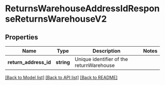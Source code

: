 # ReturnsWarehouseAddressIdResponseReturnsWarehouseV2

## Properties
Name | Type | Description | Notes
------------ | ------------- | ------------- | -------------
**return_address_id** | **string** | Unique identifier of the returnWarehouse | 

[[Back to Model list]](../../README.md#documentation-for-models) [[Back to API list]](../../README.md#documentation-for-api-endpoints) [[Back to README]](../../README.md)

